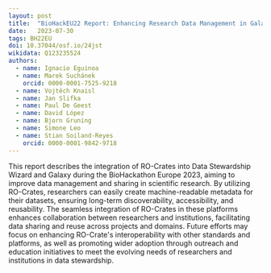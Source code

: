 ```yaml
---
layout: post
title:  "BioHackEU22 Report: Enhancing Research Data Management in Galaxy and Data Stewardship Wizard by utilising RO-Crates"
date:   2023-07-30
tags: BH22EU
doi: 10.37044/osf.io/24jst
wikidata: Q123235524
authors:
  - name: Ignacio Eguinoa
  - name: Marek Suchánek
    orcid: 0000-0001-7525-9218
  - name: Vojtěch Knaisl
  - name: Jan Slifka
  - name: Paul De Geest
  - name: David López
  - name: Bjorn Gruning
  - name: Simone Leo
  - name: Stian Soiland-Reyes
    orcid: 0000-0001-9842-9718
---
```


This report describes the integration of RO-Crates into Data Stewardship Wizard and Galaxy during the BioHackathon Europe 2023, aiming to improve data management and sharing in scientific research. By utilizing RO-Crates, researchers can easily create machine-readable metadata for their datasets, ensuring long-term discoverability, accessibility, and reusability. The seamless integration of RO-Crates in these platforms enhances collaboration between researchers and institutions, facilitating data sharing and reuse across projects and domains. Future efforts may focus on enhancing RO-Crate's interoperability with other standards and platforms, as well as promoting wider adoption through outreach and education initiatives to meet the evolving needs of researchers and institutions in data stewardship.

